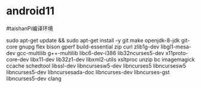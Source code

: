# android11
#taishanPi编译环境

sudo apt-get update && sudo apt-get install -y git make openjdk-8-jdk git-core gnupg flex bison gperf build-essential zip curl zlib1g-dev libgl1-mesa-dev gcc-multilib g++-multilib libc6-dev-i386 lib32ncurses5-dev x11proto-core-dev libx11-dev lib32z1-dev libxml2-utils xsltproc unzip bc imagemagick ccache schedtool libssl-dev libncursesw5-dev libncurses5 libncursesw5 libncurses5-dev libncursesada-doc libncurses-dev libncurses-gst libncurses5-dev clang

